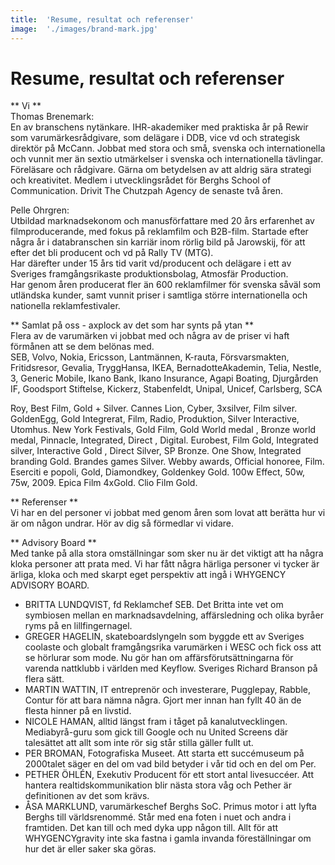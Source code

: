 ```yaml
---
title:	'Resume, resultat och referenser'
image:	'./images/brand-mark.jpg'
---
```


# Resume, resultat och referenser

** Vi **  
Thomas Brenemark:  
En av branschens nytänkare. IHR-akademiker med praktiska år på Rewir som varumärkesrådgivare, som delägare i DDB, vice vd och strategisk direktör på McCann. Jobbat med stora och små, svenska och internationella och vunnit mer än sextio utmärkelser i svenska och internationella tävlingar. Föreläsare och rådgivare. Gärna om betydelsen av att aldrig sära strategi och kreativitet. Medlem i utvecklingsrådet för Berghs School of Communication. Drivit The Chutzpah Agency de senaste två åren.

Pelle Ohrgren:  
Utbildad marknadsekonom och manusförfattare med 20 års erfarenhet av filmproducerande, med fokus på reklamfilm och B2B-film. Startade efter några år i databranschen sin karriär inom rörlig bild på Jarowskij,  för att efter det bli producent och vd på Rally TV (MTG).  
Har därefter under 15 års tid varit vd/producent och delägare i ett av Sveriges framgångsrikaste produktionsbolag, Atmosfär Production.  
Har genom åren producerat fler än 600 reklamfilmer för svenska såväl som utländska kunder, samt vunnit priser i samtliga större internationella och nationella reklamfestivaler.

** Samlat på oss - axplock av det som har synts på ytan **  
Flera av de varumärken vi jobbat med och några av de priser vi haft förmånen att se dem belönas med.  
SEB, Volvo, Nokia, Ericsson, Lantmännen, K-rauta, Försvarsmakten, Fritidsresor, Gevalia, TryggHansa, IKEA, BernadotteAkademin, Telia, Nestle, 3, Generic Mobile, Ikano Bank, Ikano Insurance, Agapi Boating, Djurgården IF, Goodsport Stiftelse, Kickerz, Stabenfeldt, Unipal, Unicef, Carlsberg, SCA

Roy, Best Film, Gold + Silver. Cannes Lion, Cyber, 3xsilver, Film silver. GoldenEgg, Gold Integrerat, Film, Radio, Produktion, Silver Interactive, Utomhus. New York Festivals, Gold Film, Gold World medal , Bronze world medal, Pinnacle, Integrated, Direct , Digital. Eurobest, Film Gold, Integrated silver, Interactive Gold , Direct Silver, SP Bronze. One Show, Integrated branding Gold. Brandes games Silver. Webby awards, Official honoree, Film. Eserciti e popoli, Gold, Diamondkey, Goldenkey Gold. 100w Effect, 50w, 75w, 2009. Epica Film 4xGold. Clio Film Gold.

** Referenser **  
Vi har en del personer vi jobbat med genom åren som lovat att berätta hur vi är om någon undrar. Hör av dig så förmedlar vi vidare.

** Advisory Board **  
Med tanke på alla stora omställningar som sker nu är det viktigt att ha några kloka personer att prata med. Vi har fått några härliga personer vi tycker är ärliga, kloka och med skarpt eget perspektiv att ingå i WHYGENCY ADVISORY BOARD. 
- BRITTA LUNDQVIST, fd Reklamchef SEB. Det Britta inte vet om symbiosen mellan en marknadsavdelning, affärsledning och olika byråer ryms på en lillfingernagel. 
- GREGER HAGELIN, skateboardslyngeln som byggde ett av Sveriges coolaste och globalt framgångsrika varumärken i WESC och fick oss att se hörlurar som mode. Nu gör han om affärsförutsättningarna för varenda nattklubb i världen med Keyflow. Sveriges Richard Branson på flera sätt.
- MARTIN WATTIN, IT entreprenör och investerare, Pugglepay, Rabble, Contur för att bara nämna några. Gjort mer innan han fyllt 40 än de flesta hinner på en livstid.
- NICOLE HAMAN, alltid längst fram i tåget på kanalutvecklingen. Mediabyrå-guru som gick till Google och nu United Screens där talesättet att allt som inte rör sig står stilla gäller fullt ut.
- PER BROMAN, Fotografiska Museet. Att starta ett succémuseum på 2000talet säger en del om vad bild betyder i vår tid och en del om Per. 
- PETHER ÖHLÉN, Exekutiv Producent för ett stort antal livesuccéer. Att hantera realtidskommunikation blir nästa stora våg och Pether är definitionen av det som krävs. 
- ÅSA MARKLUND, varumärkeschef Berghs SoC. Primus motor i att lyfta Berghs till världsrenommé. Står med ena foten i nuet och andra i framtiden.
Det kan till och med dyka upp någon till. Allt för att WHYGENCYgravity inte ska fastna i gamla invanda föreställningar om hur det är eller saker ska göras.
